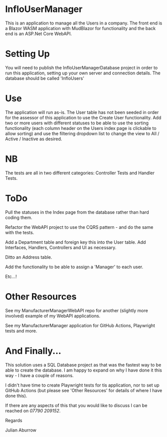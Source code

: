# InfloUserManager

This is an application to manage all the Users in a company.
The front end is a Blazor WASM application with MudBlazor for functionality and the back end is an ASP.Net Core WebAPI.

# Setting Up

You will need to publish the InfloUserManagerDatabase project in order to run this application, setting up your own server and connection details. The database should be called 'InfloUsers'

# Use

The application will run as-is. The User table has not been seeded in order for the assessor of this application to use the Create User functionality. Add two or more users with different statuses to be able to
use the sorting functionality (each column header on the Users index page is clickable to allow sorting) and use the filtering dropdown list to change the view to All / Active / Inactive as desired.

# NB

The tests are all in two different categories: Controller Tests and Handler Tests.

# ToDo

Pull the statuses in the Index page from the database rather than hard coding them.

Refactor the WebAPI project to use the CQRS pattern - and do the same with the tests.

Add a Department table and foreign key this into the User table. Add Interfaces, Handlers, Controllers and UI as necessary.

Ditto an Address table.

Add the functionality to be able to assign a 'Manager' to each user.

Etc...!

# Other Resources

See my ManufacturerManagerWebAPI repo for another (slightly more involved) example of my WebAPI applications.

See my ManufacturerManager application for GitHub Actions, Playwright tests and more.

# And Finally...

This solution uses a SQL Database project as that was the fastest way to be able to create the database. I am happy to expand on why I have
done it this way - I have a couple of reasons.

I didn't have time to create Playwright tests for tis application, nor to set up GitHub Actions (but please see 'Other Resources' for details of where I have done this).

If there are any aspects of this that you would like to discuss I can be reached on *07790 209152*.

Regards

Julian Aburrow
